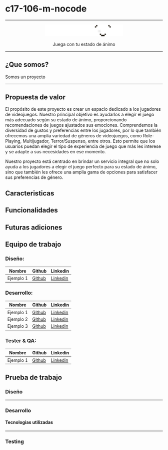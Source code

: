 # c17-106-m-nocode

--------------

<p align="center">
  <img src="logos/Logo Playmood.png" alt="Logo del proyecto" width="250">
</p>
<p align="center">Juega con tu estado de ánimo</p>

--------------
## ¿Que somos?

Somos un proyecto

--------------

## Propuesta de valor

El propósito de este proyecto es crear un espacio dedicado a los jugadores de videojuegos. Nuestro principal objetivo es ayudarlos a elegir el juego más adecuado según su estado de ánimo, proporcionando recomendaciones de juegos ajustados sus emociones.
Comprendemos la diversidad de gustos y preferencias entre los jugadores, por lo que también ofrecemos una amplia variedad de géneros de videojuegos, como Role-Playing, Multijugador, Terror/Suspenso, entre otros. Esto permite que los usuarios puedan elegir el tipo de experiencia de juego que más les interese y se adapte a sus necesidades en ese momento. 

Nuestro proyecto está centrado en brindar un servicio integral que no solo ayuda a los jugadores a elegir el juego perfecto para su estado de ánimo, sino que también les ofrece una amplia gama de opciones para satisfacer sus preferencias de género.

## Caracteristicas

## Funcionalidades

## Futuras adiciones

## Equipo de trabajo

### Diseño:
| Nombre   | Github                                  | Linkedin                                |
|----------|-----------------------------------------|-----------------------------------------|
| Ejemplo 1 | [Github](enlace/al/perfil/github)    | [Linkedin](enlace/al/perfil/linkedin)|


### Desarrollo:
| Nombre   | Github                                  | Linkedin                                |
|----------|-----------------------------------------|-----------------------------------------|
| Ejemplo 1 | [Github](enlace/al/perfil/github)    | [Linkedin](enlace/al/perfil/linkedin)|
| Ejemplo 2 | [Github](enlace/al/perfil/github)    | [Linkedin](enlace/al/perfil/linkedin)|
| Ejemplo 3 | [Github](enlace/al/perfil/github)    | [Linkedin](enlace/al/perfil/linkedin)|

### Tester & QA:
| Nombre   | Github                                  | Linkedin                                |
|----------|-----------------------------------------|-----------------------------------------|
| Ejemplo 1 | [Github](enlace/al/perfil/github)    | [Linkedin](enlace/al/perfil/linkedin)|


## Prueba de trabajo

### Diseño



--------------


### Desarrollo
#### Tecnologias utilizadas


--------------


### Testing


